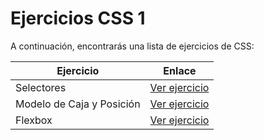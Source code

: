 # Ejercicios CSS 1

A continuación, encontrarás una lista de ejercicios de CSS:

| Ejercicio                 | Enlace                                                                                              |
| ------------------------- | --------------------------------------------------------------------------------------------------- |
| Selectores                | [Ver ejercicio](https://stackblitz.com/edit/css-selectores?file=index.html)                         |
| Modelo de Caja y Posición | [Ver ejercicio](https://stackblitz.com/edit/css-modelo-de-caja-posicion?file=index.html,styles.css) |
| Flexbox                   | [Ver ejercicio](https://stackblitz.com/edit/css-display-flexbox?file=index.html)                    |